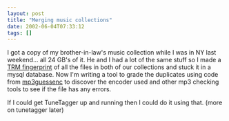 ```yaml
---
layout: post
title: "Merging music collections"
date: 2002-06-04T07:33:12
tags: []
---
```


I got a copy of my brother-in-law's music collection while I was in NY last weekend... all 24 GB's of it. He and I had a lot of the same stuff so I made a [TRM fingerprint][1] of all the files in both of our collections and stuck it in a mysql database. Now I'm writing a tool to grade the duplicates using code from [mp3guessenc][2] to discover the encoder used and other mp3 checking tools to see if the file has any errors.

If I could get TuneTagger up and running then I could do it using that. (more on tunetagger later)

   [1]: http://musicbrainz.org/how.html
   [2]: http://shibatch.sourceforge.net
